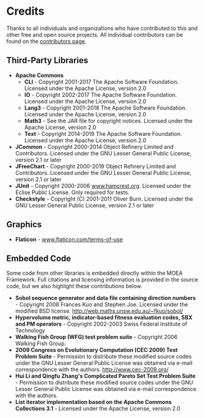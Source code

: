 # Credits

Thanks to all individuals and organizations who have contributed to this and other free and open source projects.
All individual contributors can be found on the
[contributors page](https://github.com/MOEAFramework/MOEAFramework/graphs/contributors).

## Third-Party Libraries

* **Apache Commons**
   * **CLI** - Copyright 2001-2017 The Apache Software Foundation. Licensed under the Apache License, version 2.0
   * **IO** - Copyright 2002-2017 The Apache Software Foundation. Licensed under the Apache License, version 2.0
   * **Lang3** - Copyright 2001-2018 The Apache Software Foundation. Licensed under the Apache License, version 2.0
   * **Math3** - See the JAR file for copyright notices. Licensed under the Apache License, version 2.0
   * **Text** - Copyright 2014-2019 The Apache Software Foundation. Licensed under the Apache License, version 2.0
* **JCommon** - Copyright 2000-2014 Object Refinery Limited and Contributors. Licensed under the GNU Lesser General
  Public License, version 2.1 or later
* **JFreeChart** - Copyright 2000-2019 Object Refinery Limited and Contributors. Licensed under the GNU Lesser General
  Public License, version 2.1 or later
* **JUnit** - Copyright 2000-2006 www.hamcrest.org. Licensed under the Eclise Public License. Only required for tests.
* **Checkstyle** - Copyright (C) 2001-2011 Oliver Burn. Licensed under the GNU Lesser General Public License, version
  2.1 or later
  
## Graphics
* **Flaticon** - www.flaticon.com/terms-of-use

## Embedded Code

Some code from other libraries is embedded directly within the MOEA Framework.  Full citations and licensing
information is provided in the source code, but we also highlight these contributions below.

* **Sobol sequence generator and data file containing direction numbers** - Copyright 2008 Frances Kuo and Stephen Joe.
  Licensed under the modified BSD license. http://web.maths.unsw.edu.au/~fkuo/sobol/
* **Hypervolume metric, indicator-based fitness evaluation codes, SBX and PM operators** - Copyright 2002-2003 Swiss
  Federal Institute of Technology
* **Walking Fish Group (WFG) test problem suite** - Copyright 2006 Walking Fish Group.
* **2009 Congress on Evolutionary Computation (CEC 2009) Test Problem Suite** - Permission to distribute these modified
  source codes under the GNU Lesser General Public License was obtained via e-mail correspondence with the authors.
  http://www.cec-2009.org/
* **Hui Li and Qingfu Zhang's Complicated Pareto Set Test Problem Suite** - Permission to distribute these modified
  source codes under the GNU Lesser General Public License was obtained via e-mail correspondence with the authors.
* **List iterator implementation based on the Apache Commons Collections 3.1** - Licensed under the Apache License,
  version 2.0
